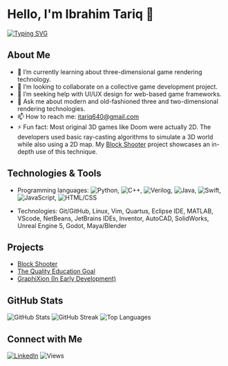 # Hello, I'm Ibrahim Tariq 👋
[![Typing SVG](https://readme-typing-svg.demolab.com/?lines=I+create+3D+video+games;Software+Engineering+student&color=E1C600)]()

## About Me
- 🌱 I’m currently learning about three-dimensional game rendering technology.
- 👯 I’m looking to collaborate on a collective game development project.
- 🤔 I’m seeking help with UI/UX design for web-based game frameworks.
- 💬 Ask me about modern and old-fashioned three and two-dimensional rendering technologies.
- 📫 How to reach me: [itariq640@gmail.com](mailto:itariq640@gmail.com)
- ⚡ Fun fact: Most original 3D games like Doom were actually 2D. The developers used basic ray-casting algorithms to simulate a 3D world while also using a 2D map. My [Block Shooter](https://ibrahimt04.github.io/Block-Shooter) project showcases an in-depth use of this technique.

## Technologies & Tools
- Programming languages: ![Python](https://img.shields.io/badge/-Python-blue), ![C++](https://img.shields.io/badge/-C++-orange), ![Verilog](https://img.shields.io/badge/-Verilog-blueviolet), ![Java](https://img.shields.io/badge/-Java-red), ![Swift](https://img.shields.io/badge/-Swift-orange), ![JavaScript](https://img.shields.io/badge/-JavaScript-yellow), ![HTML/CSS](https://img.shields.io/badge/-HTML%2FCSS-blue)

- Technologies: Git/GitHub, Linux, Vim, Quartus, Eclipse IDE, MATLAB, VScode, NetBeans, JetBrains IDEs, Inventor, AutoCAD, SolidWorks, Unreal Engine 5, Godot, Maya/Blender

## Projects
- [Block Shooter](https://ibrahimt04.github.io/Block-Shooter/)
- [The Quality Education Goal](https://ibrahimt04.github.io/The-Quality-Education-Goal/)
- [GraphiXion (In Early Development)](https://ibrahimt04.github.io/GraphiXion)

## GitHub Stats
![GitHub Stats](https://github-readme-stats.vercel.app/api?username=IbrahimT04&theme=radical&show_icons=true&rank_icon=github)
![GitHub Streak](https://github-readme-streak-stats.herokuapp.com/?user=IbrahimT04&show_icons=true&theme=radical)
![Top Languages](https://github-readme-stats.vercel.app/api/top-langs/?username=IbrahimT04&langs_count=10&layout=compact&theme=radical)

## Connect with Me
[![LinkedIn](https://img.shields.io/badge/-LinkedIn-blue?style=flat-square&logo=linkedin&logoColor=white)](https://ca.linkedin.com/in/ibrahim-tariq-5b9914280)
![Views](https://komarev.com/ghpvc/?username=IbrahimT04&color=e95c7d&label=Profile+Views)
